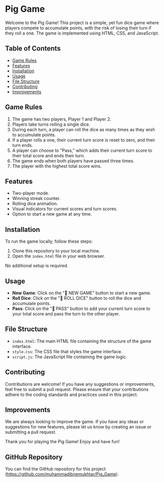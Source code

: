 # Pig Game

Welcome to the Pig Game! This project is a simple, yet fun dice game where
players compete to accumulate points, with the risk of losing their turn
if they roll a one. The game is implemented using HTML, CSS, and JavaScript.

## Table of Contents

- [Game Rules](#game-rules)
- [Features](#features)
- [Installation](#installation)
- [Usage](#usage)
- [File Structure](#file-structure)
- [Contributing](#contributing)
- [Improvements](#improvements)

## Game Rules

1. The game has two players, Player 1 and Player 2.
2. Players take turns rolling a single dice.
3. During each turn, a player can roll the dice as many times as they wish to
   accumulate points.
4. If a player rolls a one, their current turn score is reset to zero, and
   their turn ends.
5. A player can choose to "Pass," which adds their current turn score to
   their total score and ends their turn.
6. The game ends when both players have passed three times.
7. The player with the highest total score wins.

## Features

- Two-player mode.
- Winning streak counter.
- Rolling dice animation.
- Visual indicators for current scores and turn scores.
- Option to start a new game at any time.

## Installation

To run the game locally, follow these steps:

1. Clone this repository to your local machine.
2. Open the `index.html` file in your web browser.

No additional setup is required.

## Usage

- **New Game**: Click on the "🔁 NEW GAME" button to start a new game.
- **Roll Dice**: Click on the "🎲 ROLL DICE" button to roll the dice and
  accumulate points.
- **Pass**: Click on the "🤚 PASS" button to add your current turn score to
  your total score and pass the turn to the other player.

## File Structure

- `index.html`: The main HTML file containing the structure of the game
  interface.
- `style.css`: The CSS file that styles the game interface.
- `script.js`: The JavaScript file containing the game logic.

## Contributing

Contributions are welcome! If you have any suggestions or improvements, feel
free to submit a pull request. Please ensure that your contributions adhere
to the coding standards and practices used in this project.

## Improvements

We are always looking to improve the game. If you have any ideas or
suggestions for new features, please let us know by creating an issue or
submitting a pull request.

Thank you for playing the Pig Game! Enjoy and have fun!

## GitHub Repository

You can find the GitHub repository for this project (https://github.com/muhammadibnemukhtar/Pig_Game).
